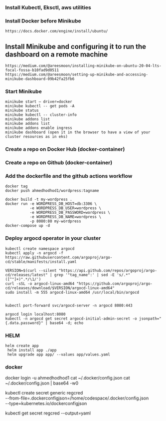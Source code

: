 ### Install Kubectl, Eksctl, aws utilities 

### Install Docker before Minikube 
```
https://docs.docker.com/engine/install/ubuntu/
```

## Install Minikube  and configuring it to run the dashboard on a remote machine 
``` 
https://medium.com/@areesmoon/installing-minikube-on-ubuntu-20-04-lts-focal-fossa-b10fad9d0511
https://medium.com/@areesmoon/setting-up-minikube-and-accessing-minikube-dashboard-09b42fa25fb6

```


### Start Minikube 
```
minikube start — driver=docker
minikube kubectl -- get pods -A
minikube status
minikube kubectl -- cluster-info 
minikube addons list
minikube addons list
minikube addons enable ingress
minikube dashboard (open it in the browser to have a view of your cluster resources as in eks)

```


### Create a repo on Docker Hub (docker-container)
### Create a repo on Github (docker-container)



### Add the dockerfile and the github actions workflow 
```
docker tag 
docker push ahmedhodhod1/wordpress:tagname

docker build -t my-wordpress .
docker run -e WORDPRESS_DB_HOST=db:3306 \
           -e WORDPRESS_DB_USER=wordpress \
           -e WORDPRESS_DB_PASSWORD=wordpress \
           -e WORDPRESS_DB_NAME=wordpress \
           -p 8080:80 my-wordpress
docker-compose up -d

```

### Deploy argocd operator in your cluster 
```
kubectl create namespace argocd
kubectl apply -n argocd -f https://raw.githubusercontent.com/argoproj/argo-cd/stable/manifests/install.yaml

VERSION=$(curl --silent "https://api.github.com/repos/argoproj/argo-cd/releases/latest" | grep '"tag_name":' | sed -E 's/.*"([^"]+)".*/\1/')
curl -sSL -o argocd-linux-amd64 "https://github.com/argoproj/argo-cd/releases/download/$VERSION/argocd-linux-amd64"
sudo install -m 555 argocd-linux-amd64 /usr/local/bin/argocd


kubectl port-forward svc/argocd-server -n argocd 8080:443

argocd login localhost:8080
kubectl -n argocd get secret argocd-initial-admin-secret -o jsonpath="{.data.password}" | base64 -d; echo

```



### HELM 
```
helm create app
 helm install app ./app
 helm upgrade app app/ --values app/values.yaml
```


### docker


docker login -u ahmedhodhod1
cat ~/.docker/config.json
cat ~/.docker/config.json | base64 -w0   

kubectl create secret generic regcred \
    --from-file=.dockerconfigjson=/home/codespace/.docker/config.json \
    --type=kubernetes.io/dockerconfigjson

kubectl get secret regcred --output=yaml
